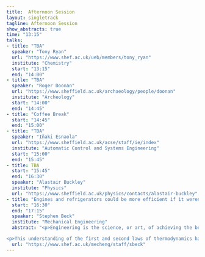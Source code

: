 ```yaml
---
title:  Afternoon Session
layout: singletrack
tagline: Afternoon Session
show_abstracts: true
time: "13:15"
talks:
- title: "TBA"
  speaker: "Tony Ryan"
  url: "https://www.shef.ac.uk/ueb/members/tony_ryan"
  institute: "Chemistry"
  start: "13:15"
  end: "14:00"
- title: "TBA"
  speaker: "Roger Doonan"
  url: "https://www.sheffield.ac.uk/archaeology/people/doonan"
  institute: "Archeology"
  start: "14:00"
  end: "14:45"
- title: "Coffee Break"
  start: "14:45"
  end: "15:00"
- title: "TBA"
  speaker: "Iñaki Esnaola"
  url: "https://www.sheffield.ac.uk/acse/staff/ie/index"
  institute: "Automatic Control and Systems Engineering"
  start: "15:00"
  end: "15:45"
- title: TBA
  start: "15:45"
  end: "16:30"
  speaker: "Alastair Buckley"
  institute: "Physics"
  url: "https://www.sheffield.ac.uk/physics/contacts/alastair-buckley"
- title: "Engines and refrigerators could be more efficient if it weren't for that pesky second law"
  start: "16:30"
  end: "17:15"
  speaker: "Stephen Beck"
  institute: "Mechanical Engineering"
  abstract: "<p>Engineering is the science, or art, of achieving the best compromise to solve problems. Many Engineers are interested in the optimisation of energy conversion. The earliest work on the second law by Carnot defined limits on the conversion of heat to work (e.g. burning coal to pump water). This was later codified by Clausius and Thomson into the second law of thermodynamics, based on heat, work and temperature. Even though these limits are inviolable, there are ways of sidestepping the laws, but many of the routes to Thermotopia are limited by technology.</p>

<p>This understanding of the first and second laws of thermodynamics have led to the development of two main families of devices, heat engines and refrigerators.  Stephen will show a few basics of Engineering thermodynamics, provide a physical insight into these limits and show some simple ways of spotting perpetual motion machines.</p>"
  url: "https://www.shef.ac.uk/mecheng/staff/sbeck"
---
```



